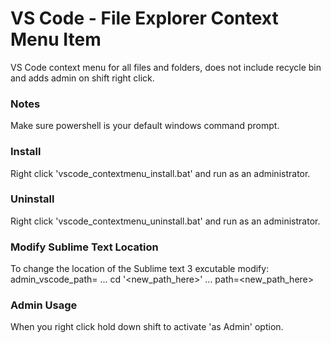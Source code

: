 # VS Code - File Explorer Context Menu Item
VS Code context menu for all files and folders, does not include recycle bin and adds admin on shift right click.

### Notes
Make sure powershell is your default windows command prompt.

### Install
Right click 'vscode_contextmenu_install.bat' and run as an administrator.

### Uninstall
Right click 'vscode_contextmenu_uninstall.bat' and run as an administrator.

### Modify Sublime Text Location
To change the location of the Sublime text 3 excutable modify:
admin_vscode_path= ... cd '<new_path_here>' ...
path=<new_path_here>

### Admin Usage
When you right click hold down shift to activate 'as Admin' option.


